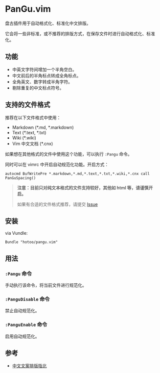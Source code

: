 
# PanGu.vim

盘古插件用于自动格式化、标准化中文排版。

它会将一些非标准，或不推荐的排版方式，在保存文件时进行自动格式化、标准化。

## 功能

* 中英文字符间增加一个半角空白。
* 中文前后的半角标点转成全角标点。
* 全角英文、数字转成半角字符。
* 剔除重复的中文标点符号。

## 支持的文件格式

推荐在以下文件格式中使用：

* Markdown (*.md, *.markdown)
* Text (*.text, *.txt)
* Wiki (*.wiki)
* Vim 中文文档 (*.cnx)

如果想在其他格式的文件中使用这个功能，可以执行 `:Pangu` 命令。

同时可以在 vimrc 中开启自动规范化功能。开启方式：

```viml
autocmd BufWritePre *.markdown,*.md,*.text,*.txt,*.wiki,*.cnx call PanGuSpacing()
```

> **注意：目前只对纯文本格式的文件支持较好，其他如 html 等，请谨慎开启。**
>
> 如果有合适的文件格式推荐，请提交 [Issue](https://github.com/hotoo/pangu.vim/issues)

## 安装

via Vundle:

```
Bundle "hotoo/pangu.vim"
```

## 用法

### `:Pangu` 命令

手动执行该命令，将当前文件进行规范化。

### `:PanguDisable` 命令

禁止自动规范化。

### `:PanguEnable` 命令

启用自动规范化。

## 参考

* [中文文案排版指北](https://github.com/sparanoid/chinese-copywriting-guidelines)
